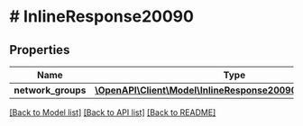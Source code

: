 # # InlineResponse20090

## Properties

Name | Type | Description | Notes
------------ | ------------- | ------------- | -------------
**network_groups** | [**\OpenAPI\Client\Model\InlineResponse20090NetworkGroups[]**](InlineResponse20090NetworkGroups.md) |  | [optional]

[[Back to Model list]](../../README.md#models) [[Back to API list]](../../README.md#endpoints) [[Back to README]](../../README.md)
